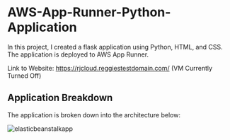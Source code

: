 # AWS-App-Runner-Python-Application

In this project, I created a flask application using Python, HTML, and CSS. The application is deployed to AWS App Runner.

Link to Website: https://rjcloud.reggiestestdomain.com/ (VM Currently Turned Off)



## Application Breakdown

The application is broken down into the architecture below:

![elasticbeanstalkapp]()

